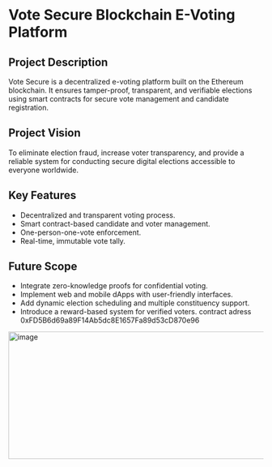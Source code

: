 # Vote Secure Blockchain E-Voting Platform

## Project Description
Vote Secure is a decentralized e-voting platform built on the Ethereum blockchain. It ensures tamper-proof, transparent, and verifiable elections using smart contracts for secure vote management and candidate registration.

## Project Vision
To eliminate election fraud, increase voter transparency, and provide a reliable system for conducting secure digital elections accessible to everyone worldwide.

## Key Features
- Decentralized and transparent voting process.
- Smart contract-based candidate and voter management.
- One-person-one-vote enforcement.
- Real-time, immutable vote tally.

## Future Scope
- Integrate zero-knowledge proofs for confidential voting.
- Implement web and mobile dApps with user-friendly interfaces.
- Add dynamic election scheduling and multiple constituency support.
- Introduce a reward-based system for verified voters.
contract adress 0xFD5B6d69a89F14Ab5dc8E1657Fa89d53cD870e96
<img width="1366" height="251" alt="image" src="https://github.com/user-attachments/assets/7bdd5719-c045-437f-b124-c99d83ec8e3c" />
